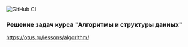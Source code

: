 ![GitHub CI](https://github.com/julinserg/otus_algorithm_home_work/actions/workflows/tests.yml/badge.svg)
### Решение задач курса "Алгоритмы и структуры данных"
https://otus.ru/lessons/algorithm/
